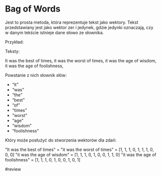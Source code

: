 # Bag of Words

Jest to prosta metoda, która reprezentuje tekst jako wektory. Tekst przedstawiany jest jako wektor zer i jedynek, gdzie jedynki oznaczają, czy w danym tekście istnieje dane słowo ze słownika.

Przykład:

Teksty:

It was the best of times,
it was the worst of times,
it was the age of wisdom,
it was the age of foolishness,

Powstanie z nich słownik słów:

- “it”
- “was”
- “the”
- “best”
- “of”
- “times”
- “worst”
- “age”
- “wisdom”
- “foolishness”

Który może posłużyć do stworzenia wektorów dla zdań:

"It was the best of times" = 
"it was the worst of times" = [1, 1, 1, 0, 1, 1, 1, 0, 0, 0]
"it was the age of wisdom" = [1, 1, 1, 0, 1, 0, 0, 1, 1, 0]
"it was the age of foolishness" = [1, 1, 1, 0, 1, 0, 0, 1, 0, 1]


#review